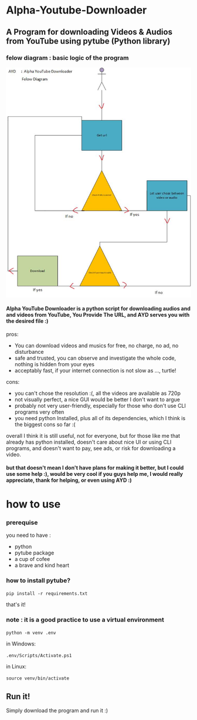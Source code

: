 # Alpha-Youtube-Downloader
## A Program for downloading Videos &amp; Audios from YouTube using pytube (Python library)

### felow diagram : basic logic of the program
![felow diagram : basic logic of the program](./flow_diagram.jpg)

#### Alpha YouTube Downloader is a python script for downloading audios and and videos from YouTube, You Provide The URL, and AYD serves you with the desired file :) 
pros:
- You can download videos and musics for free, no charge, no ad, no disturbance
- safe and trusted, you can observe and investigate the whole code, nothing is hidden from your eyes
- acceptably fast, if your internet connection is not slow as ..., turtle! 
    
cons:
- you can't chose the resolution :(, all the videos are available as 720p
- not visually perfect, a nice GUI would be better I don't want to argue
- probably not very user-friendly, especially for those who don't use CLI programs very often
- you need python Installed, plus all of its dependencies, which I think is the biggest cons so far :(

overall I think it is still useful, not for everyone, but for those like me that already has python installed, doesn't care about nice UI or using CLI programs,
and doesn't want to pay, see ads, or risk for downloading a video.

#### but that doesn't mean I don't have plans for making it better, but I could use some help :), would be very cool if you guys help me, I would really appreciate, thank for helping, or even using AYD :) 


# how to use
### prerequise
you need to have :
- python
- pytube package
- a cup of cofee
- a brave and kind heart

### how to install pytube?
`pip install -r requirements.txt`

that's it!

### note : it is a good practice to use a virtual environment

`python -m venv .env`

in Windows:

`.env/Scripts/Activate.ps1`

in Linux:

`source venv/bin/activate`

## Run it!
Simply download the program and run it :)


